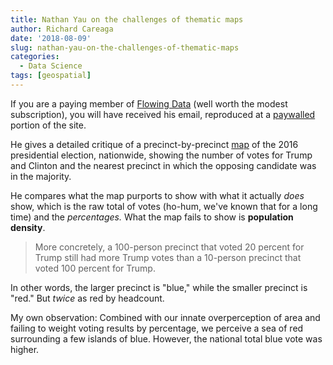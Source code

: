```yaml
---
title: Nathan Yau on the challenges of thematic maps
author: Richard Careaga
date: '2018-08-09'
slug: nathan-yau-on-the-challenges-of-thematic-maps
categories:
  - Data Science
tags: [geospatial]
---
```

If you are a paying member of [Flowing Data](https:flowingdata.com) (well worth the modest subscription), you will have received his email, reproduced at a [paywalled](https://flowingdata.com/2018/08/09/detailed-intentions/) portion of the site.

He gives a detailed critique of a precinct-by-precinct [map](https://www.nytimes.com/interactive/2018/upshot/election-2016-voting-precinct-maps.html#10.95/47.678/-122.200/106446) of the 2016 presidential election, nationwide, showing the number of votes for Trump and Clinton and the nearest precinct in which the opposing candidate was in the majority.

He compares what the map purports to show with what it actually *does* show, which is the raw total of votes (ho-hum, we've known that for a long time) and the *percentages.* What the map fails to show is **population density**.

> More concretely, a 100-person precinct that voted 20 percent for Trump still had more Trump votes than a 10-person precinct that voted 100 percent for Trump.

In other words, the larger precinct is "blue," while the smaller precinct is "red." But *twice* as red by headcount. 

My own observation: Combined with our innate overperception of area and failing to weight voting results by percentage, we perceive a sea of red surrounding a few islands of blue. However, the national total blue vote was higher.
